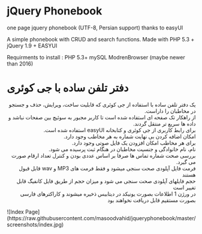# jQuery Phonebook
one page jquery phonebook (UTF-8, Persian support) thanks to easyUI


A simple phonebook with CRUD and search functions.
Made with PHP 5.3 + jQuery 1.9 + EASYUI

Requirments to install :
PHP 5.3+
mySQL
ModrenBrowser (maybe newer than 2016)


# دفتر تلفن ساده با جی کوئری
<p dir='rtl' align='right'>
یک دفتر تلفن ساده با استفاده از جی کوئری  که قابلیت ساخت، ویرایش، حذف و جستجو در مخاطبان را داراست.<br>
از راهکار تک صفحه ای استفاده شده است تا کاربر مجبور به سوئیچ بین صفحات نباشد و داده ها سریع تر منتقل گردند. <br>
برای رابط کاربری از جی کوئری و کتابخانه easyUI استفاده شده است.<br>
امکان اضافه کردن بی نهایت شماره به هر مخاطب وجود دارد.<br>
برای هر مخاطب امکان افزودن یک فایل صوتی وجود دارد.<br>
نام، نام خانوادگی و جنسیت مخاطبان در هنگام ثبت پرسیده می شود.<br>
بررسی صحت شماره تماس ها صرفا بر اساس عددی بودن و کنترل تعداد ارقام صورت می گیرد.<br>
فرمت فایل آپلودی صحت سنجی میشود  و فقط فرمت های MP3 و wav قابل قبول هستند <br>
حجم فایلهای آپلودی صحت سنجی می شود و میزان حجم از طریق فایل کانفیگ قابل تغییر است<br>
در ورژن 1 اطلاعات بصورت یونیکد در دیتابیس ذخیره میشوند و کاراکترهای فارسی بصورت مستقیم قابل دریافت نخواهند بود<br>
</p>
![Index Page](https://raw.githubusercontent.com/masoodvahid/jqueryphonebook/master/screenshots/index.jpg)
